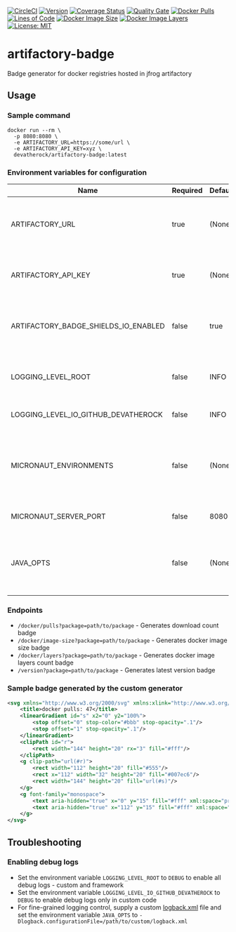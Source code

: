[![CircleCI](https://circleci.com/gh/devatherock/artifactory-badge.svg?style=svg)](https://circleci.com/gh/devatherock/artifactory-badge)
[![Version](https://img.shields.io/docker/v/devatherock/artifactory-badge?sort=date)](https://hub.docker.com/r/devatherock/artifactory-badge/)
[![Coverage Status](https://coveralls.io/repos/github/devatherock/artifactory-badge/badge.svg?branch=master)](https://coveralls.io/github/devatherock/artifactory-badge?branch=master)
[![Quality Gate](https://sonarcloud.io/api/project_badges/measure?project=artifactory-badge&metric=alert_status)](https://sonarcloud.io/component_measures?id=artifactory-badge&metric=alert_status&view=list)
[![Docker Pulls](https://img.shields.io/docker/pulls/devatherock/artifactory-badge.svg)](https://hub.docker.com/r/devatherock/artifactory-badge/)
[![Lines of Code](https://sonarcloud.io/api/project_badges/measure?project=artifactory-badge&metric=ncloc)](https://sonarcloud.io/component_measures?id=artifactory-badge&metric=ncloc)
[![Docker Image Size](https://img.shields.io/docker/image-size/devatherock/artifactory-badge.svg?sort=date)](https://hub.docker.com/r/devatherock/artifactory-badge/)
[![Docker Image Layers](https://img.shields.io/microbadger/layers/devatherock/artifactory-badge.svg)](https://microbadger.com/images/devatherock/artifactory-badge)
[![License: MIT](https://img.shields.io/badge/License-MIT-yellow.svg)](https://opensource.org/licenses/MIT)
# artifactory-badge
Badge generator for docker registries hosted in jfrog artifactory

## Usage
### Sample command
```
docker run --rm \
  -p 8080:8080 \
  -e ARTIFACTORY_URL=https://some/url \
  -e ARTIFACTORY_API_KEY=xyz \
  devatherock/artifactory-badge:latest
```

### Environment variables for configuration

| Name                                  |   Required   |   Default        |   Description                                                                     |
|---------------------------------------|--------------|------------------|-----------------------------------------------------------------------------------|
| ARTIFACTORY_URL                       |   true       |   (None)         |   The JFrog artifactory URL that hosts the docker registry                        |
| ARTIFACTORY_API_KEY                   |   true       |   (None)         |   API key for interacting with artifactory's REST API                             |
| ARTIFACTORY_BADGE_SHIELDS_IO_ENABLED  |   false      |   true           |   Indicates if <a href="https://shields.io">shields.io</a> should be used to generate the badge  |
| LOGGING_LEVEL_ROOT                    |   false      |   INFO           |   [SLF4J](http://www.slf4j.org/api/org/apache/commons/logging/Log.html) log level, for all(framework and custom) code  |
| LOGGING_LEVEL_IO_GITHUB_DEVATHEROCK   |   false      |   INFO           |   [SLF4J](http://www.slf4j.org/api/org/apache/commons/logging/Log.html) log level, for custom code  |
| MICRONAUT_ENVIRONMENTS                |   false      |   (None)         |   Setting the value to `mock` will mock the calls to the artifactory. Only for testing purposes  |
| MICRONAUT_SERVER_PORT                 |   false      |   8080           |   Port in which the app listens on                                                |
| JAVA_OPTS                             |   false      |   (None)         |   Additional JVM arguments to be passed to the container's java process           |

### Endpoints
- `/docker/pulls?package=path/to/package` - Generates download count badge
- `/docker/image-size?package=path/to/package` - Generates docker image size badge
- `/docker/layers?package=path/to/package` - Generates docker image layers count badge
- `/version?package=path/to/package` - Generates latest version badge

### Sample badge generated by the custom generator
```xml
<svg xmlns="http://www.w3.org/2000/svg" xmlns:xlink="http://www.w3.org/1999/xlink" width="144" height="20" role="img" aria-label="docker pulls: 47">
    <title>docker pulls: 47</title>
    <linearGradient id="s" x2="0" y2="100%">
        <stop offset="0" stop-color="#bbb" stop-opacity=".1"/>
        <stop offset="1" stop-opacity=".1"/>
    </linearGradient>
    <clipPath id="r">
        <rect width="144" height="20" rx="3" fill="#fff"/>
    </clipPath>
    <g clip-path="url(#r)">
        <rect width="112" height="20" fill="#555"/>
        <rect x="112" width="32" height="20" fill="#007ec6"/>
        <rect width="144" height="20" fill="url(#s)"/>
    </g>
    <g font-family="monospace">
        <text aria-hidden="true" x="0" y="15" fill="#fff" xml:space="preserve">docker pulls</text>
        <text aria-hidden="true" x="112" y="15" fill="#fff" xml:space="preserve">47</text>
    </g>
</svg>
```

## Troubleshooting
### Enabling debug logs
- Set the environment variable `LOGGING_LEVEL_ROOT` to `DEBUG` to enable all debug logs - custom and framework
- Set the environment variable `LOGGING_LEVEL_IO_GITHUB_DEVATHEROCK` to `DEBUG` to enable debug logs only in custom code
- For fine-grained logging control, supply a custom [logback.xml](http://logback.qos.ch/manual/configuration.html) file
and set the environment variable `JAVA_OPTS` to `-Dlogback.configurationFile=/path/to/custom/logback.xml`
